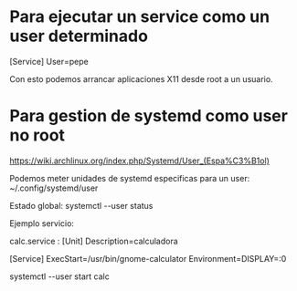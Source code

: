 # Para ejecutar un service como un user determinado
[Service]
User=pepe

Con esto podemos arrancar aplicaciones X11 desde root a un usuario.

# Para gestion de systemd como user no root
https://wiki.archlinux.org/index.php/Systemd/User_(Espa%C3%B1ol)

Podemos meter unidades de systemd especificas para un user:
~/.config/systemd/user

Estado global:
systemctl --user status


Ejemplo servicio:

calc.service :
[Unit]
Description=calculadora

[Service]
ExecStart=/usr/bin/gnome-calculator
Environment=DISPLAY=:0


systemctl --user start calc 
